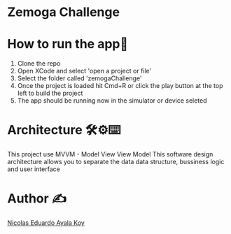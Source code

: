 #  Zemoga Challenge

# How to run the app🧐
1. Clone the repo
2. Open XCode and select 'open a project or file'
3. Select the folder called 'zemogaChallenge'
4. Once the project is loaded hit Cmd+R or click the play button at the top left to build the project
5. The app should be running now in the simulator or device seleted

# Architecture 🛠⚙️⌨️
This project use MVVM - Model View View Model
This software design architecture allows you to separate the data data structure, bussiness logic and user interface

# Author ✍️
[Nicolas Eduardo Ayala Koy](https://github.com/nickolaz)
